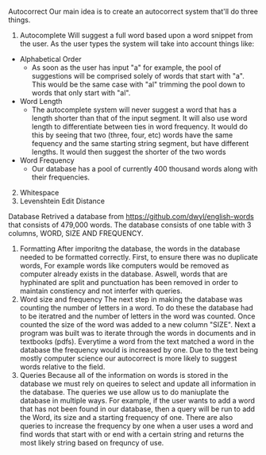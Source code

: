 Autocorrect
Our main idea is to create an autocorrect system that'll do three things.

1. Autocomplete
Will suggest a full word based upon a word snippet from the user.
As the user types the system will take into account things like:
  - Alphabetical Order
    - As soon as the user has input "a" for example, the pool of suggestions will be comprised solely of words that start with "a". This would be the same case with "al" trimming the pool down to words that only start with "al".
  - Word Length
    - The autocomplete system will never suggest a word that has a length shorter than that of the input segment. It will also use word length to differentiate between ties in word frequency. It would do this by seeing that two (three, four, etc) words have the same fequency and the same starting string segment, but have different lengths. It would then suggest the shorter of the two words
  - Word Frequency
    - Our database has a pool of currently 400 thousand words along with their frequencies.
2. Whitespace
3. Levenshtein Edit Distance


Database
Retrived a database from https://github.com/dwyl/english-words that consists of 479,000 words. The database consists of one table with 3 columns, WORD, SIZE AND FREQUENCY.
1. Formatting
After imporitng the database, the words in the database needed to be formatted correctly. First, to ensure there was no duplicate words, For example words like computers would be removed as computer already exists in the database. Aswell, words that are hyphinated are split and punctuation has been removed in order to maintain constiency and not interfer with queries. 
2. Word size and frequency
The next step in making the database was counting the number of letters in a word. To do these the database had to be iteratred and the number of letters in the word was counted. Once counted the size of the word was added to a new column "SIZE".
Next a program was built was to iterate through the words in documents and in textbooks (pdfs). Everytime a word from the text matched a word in the database the frequency would is increased by one. Due to the text being mostly computer science our autocorrect is more likely to suggest words relative to the field.
3. Queries 
Because all of the information on words is stored in the database we must rely on queires to select and update all information in the database. The queries we use allow us to do maniuplate the database in multiple ways. For example, if the user wants to add a word that has not been found in our database, then a query will be run to add the Word, its size and a starting frequency of one. There are also queries to increase the frequency by one when a user uses a word and find words that start with or end with a certain string and returns the most likely string based on frequncy of use.
